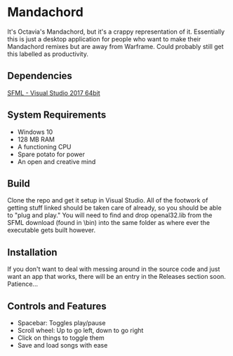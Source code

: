 # Mandachord  
It's Octavia's Mandachord, but it's a crappy representation of it. Essentially this is just a desktop application for people who want to make their Mandachord remixes but are away from Warframe. Could probably still get this labelled as productivity.  

## Dependencies  
[SFML - Visual Studio 2017 64bit](https://nightlybuilds.ch/project/show/1/SFML/)  

## System Requirements  
- Windows 10  
- 128 MB RAM  
- A functioning CPU  
- Spare potato for power  
- An open and creative mind  

## Build  
Clone the repo and get it setup in Visual Studio. All of the footwork of getting stuff linked should be taken care of already, so you should be able to "plug and play." You will need to find and drop openal32.lib from the SFML download (found in \bin) into the same folder as where ever the executable gets built however.

## Installation  
If you don't want to deal with messing around in the source code and just want an app that works, there will be an entry in the Releases section soon. Patience...  

## Controls and Features  
- Spacebar: Toggles play/pause  
- Scroll wheel: Up to go left, down to go right  
- Click on things to toggle them  
- Save and load songs with ease  
